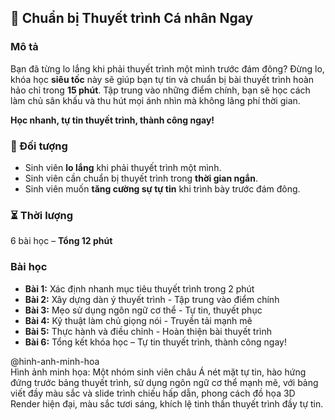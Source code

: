 ## 📌 Chuẩn bị Thuyết trình Cá nhân Ngay

### Mô tả  
Bạn đã từng lo lắng khi phải thuyết trình một mình trước đám đông? Đừng lo, khóa học **siêu tốc** này sẽ giúp bạn tự tin và chuẩn bị bài thuyết trình hoàn hảo chỉ trong **15 phút**. Tập trung vào những điểm chính, bạn sẽ học cách làm chủ sân khấu và thu hút mọi ánh nhìn mà không lãng phí thời gian.

**Học nhanh, tự tin thuyết trình, thành công ngay!**

### 🎯 Đối tượng  
- Sinh viên **lo lắng** khi phải thuyết trình một mình.  
- Sinh viên cần chuẩn bị thuyết trình trong **thời gian ngắn**.  
- Sinh viên muốn **tăng cường sự tự tin** khi trình bày trước đám đông.  

### ⏳ Thời lượng  
6 bài học – **Tổng 12 phút**

### Bài học  
- **Bài 1:** Xác định nhanh mục tiêu thuyết trình trong 2 phút  
- **Bài 2:** Xây dựng dàn ý thuyết trình - Tập trung vào điểm chính  
- **Bài 3:** Mẹo sử dụng ngôn ngữ cơ thể - Tự tin, thuyết phục  
- **Bài 4:** Kỹ thuật làm chủ giọng nói - Truyền tải mạnh mẽ  
- **Bài 5:** Thực hành và điều chỉnh - Hoàn thiện bài thuyết trình  
- **Bài 6:** Tổng kết khóa học – Tự tin thuyết trình, thành công ngay!

@hinh-anh-minh-hoa  
Hình ảnh minh họa: Một nhóm sinh viên châu Á nét mặt tự tin, hào hứng đứng trước bảng thuyết trình, sử dụng ngôn ngữ cơ thể mạnh mẽ, với bảng viết đầy màu sắc và slide trình chiếu hấp dẫn, phong cách đồ họa 3D Render hiện đại, màu sắc tươi sáng, khích lệ tinh thần thuyết trình đầy tự tin.